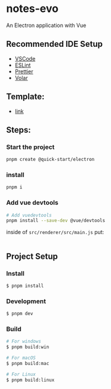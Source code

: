 # notes-evo

An Electron application with Vue

## Recommended IDE Setup

- [VSCode](https://code.visualstudio.com/)
- [ESLint](https://marketplace.visualstudio.com/items?itemName=dbaeumer.vscode-eslint)
- [Prettier](https://marketplace.visualstudio.com/items?itemName=esbenp.prettier-vscode)
- [Volar](https://marketplace.visualstudio.com/items?itemName=Vue.volar)

## Template:

- [link](https://electron-vite.org/)

## Steps:

### Start the project

```sh
pnpm create @quick-start/electron
```

### install

```sh
pnpm i
```

### Add vue devtools

```sh
# Add vuedevtools
pnpm install --save-dev @vue/devtools
```

inside of `src/renderer/src/main.js` put:

```js

```

## Project Setup

### Install

```bash
$ pnpm install
```

### Development

```bash
$ pnpm dev
```

### Build

```bash
# For windows
$ pnpm build:win

# For macOS
$ pnpm build:mac

# For Linux
$ pnpm build:linux
```

